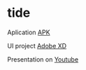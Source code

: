 # tide

Aplication [APK](https://drive.google.com/file/d/1tHFP30kg5JZXgCha-NSZp2TDl5CsOAJt/view?usp=sharing)

UI project [Adobe XD](https://xd.adobe.com/view/3b256a1a-7f7f-41e8-b027-ce06085e5106-6e76/grid)

Presentation on [Youtube](https://youtu.be/Mfiz6NQZeVM)
